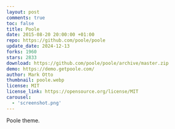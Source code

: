 ```yaml
---
layout: post
comments: true
toc: false
title: Poole
date: 2015-08-20 20:00:00 +01:00
repo: https://github.com/poole/poole
update_date: 2024-12-13
forks: 1960
stars: 2833
download: https://github.com/poole/poole/archive/master.zip
demo: https://demo.getpoole.com/
author: Mark Otto
thumbnail: poole.webp
license: MIT
license_link: https://opensource.org/license/MIT
carousel:
  - 'screenshot.png'
---
```


Poole theme.
